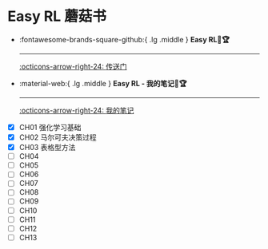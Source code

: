 # Easy RL 蘑菇书 

<div class="grid cards" markdown>

-   :fontawesome-brands-square-github:{ .lg .middle } __Easy RL🎯🏆__ 

    ---

    [:octicons-arrow-right-24: <a href="https://datawhalechina.github.io/easy-rl/#/" target="_blank"> 传送门 </a>](#)

-   :material-web:{ .lg .middle } __Easy RL - 我的笔记🎯🏆__ 

    ---

    [:octicons-arrow-right-24: <a href="https://ppea.github.io/easy-rl/" target="_blank"> 我的笔记 </a>](#)

</div>

- [x] CH01 强化学习基础
- [x] CH02 马尔可夫决策过程
- [x] CH03 表格型方法
- [ ] CH04
- [ ] CH05
- [ ] CH06
- [ ] CH07
- [ ] CH08
- [ ] CH09
- [ ] CH10
- [ ] CH11
- [ ] CH12
- [ ] CH13